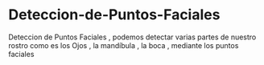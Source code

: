 # Deteccion-de-Puntos-Faciales
Deteccion de Puntos Faciales , podemos detectar varias partes de nuestro rostro como es los Ojos , la mandíbula , la boca , mediante los puntos faciales 
